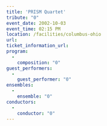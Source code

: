 ```yaml
---
title: 'PRISM Quartet'
tribute: "0"
event_date: 2002-10-03
event_time: 02:15 PM
location: /facilities/columbus-ohio
url: 
ticket_information_url: 
program: 
  -
    composition: "0"
guest_performers: 
  -
    guest_performer: "0"
ensembles: 
  -
    ensemble: "0"
conductors: 
  -
    conductor: "0"
---
```

